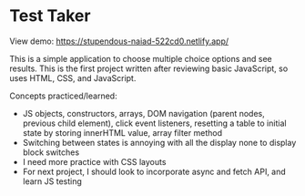 # Test Taker

View demo: https://stupendous-naiad-522cd0.netlify.app/

This is a simple application to choose multiple choice options and see results. This is the first project written after reviewing basic JavaScript, so uses HTML, CSS, and JavaScript.

Concepts practiced/learned:

- JS objects, constructors, arrays, DOM navigation (parent nodes, previous child element), click event listeners, resetting a table to initial state by storing innerHTML value, array filter method
- Switching between states is annoying with all the display none to display block switches
- I need more practice with CSS layouts
- For next project, I should look to incorporate async and fetch API, and learn JS testing
